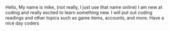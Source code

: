 Hello, My name is mike, (not really, I just use that name online) 
I am new at coding and really excited to learn something new. 
I will put out coding readings and other topics such as game items, accounts, and more.
Have a nice day coders
